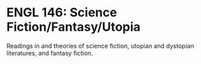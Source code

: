 # ENGL 146: Science Fiction/Fantasy/Utopia

Readings in and theories of science fiction, utopian and dystopian literatures, and fantasy fiction.